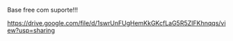 Base free com suporte!!!

https://drive.google.com/file/d/1swrUnFUgHemKkGKcfLaG5R5ZIFKhnqqs/view?usp=sharing
